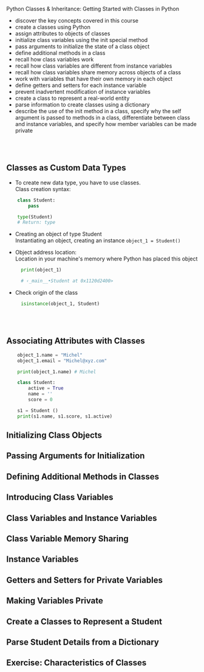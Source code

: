 Python Classes & Inheritance: Getting Started with Classes in Python

- discover the key concepts covered in this course
- create a classes using Python
- assign attributes to objects of classes
- initialize class variables using the init special method
- pass arguments to initialize the state of a class object
- define additional methods in a class
- recall how class variables work
- recall how class variables are different from instance variables
- recall how class variables share memory across objects of a class
- work with variables that have their own memory in each object
- define getters and setters for each instance variable
- prevent inadvertent modification of instance variables
- create a class to represent a real-world entity
- parse information to create classes using a dictionary
- describe the use of the init method in a class, specify why the self argument is passed to methods in a class, differentiate between class and instance variables, and specify how member variables can be made private


<br><br>
## Classes as Custom Data Types
- To create new data type, you have to use classes. <br>Class creation syntax:

```python
    class Student:
        pass
```
```python
    type(Student)
    # Return: type
```
- Creating an object of type Student<br>
Instantiating an object, creating an instance
`object_1 = Student()`

- Object address location:<br>
Location in your machine's memory where Python has placed this object
  
  ```python
    print(object_1)

    # ‹_main__•Student at 0x1120d2400>
  ```
- Check origin of the class
  ```python
    isinstance(object_1, Student)
  ```

 <br><br> 
## Associating Attributes with Classes

```python
    object_1.name = "Michel"
    object_1.email = "Michel@xyz.com"

    print(object_1.name) # Michel
```


```python
    class Student:
        active = True
        name = ''
        score = 0

    s1 = Student ()
    print(s1.name, s1.score, s1.active)

```

## Initializing Class Objects


## Passing Arguments for Initialization


## Defining Additional Methods in Classes


## Introducing Class Variables


## Class Variables and Instance Variables


## Class Variable Memory Sharing


## Instance Variables


## Getters and Setters for Private Variables


## Making Variables Private


## Create a Classes to Represent a Student


## Parse Student Details from a Dictionary


## Exercise: Characteristics of Classes
